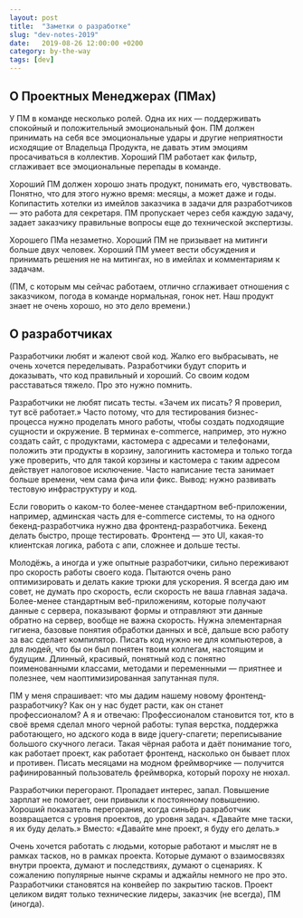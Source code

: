 ```yaml
---
layout: post
title:  "Заметки о разработке"
slug: "dev-notes-2019"
date:   2019-08-26 12:00:00 +0200
category: by-the-way
tags: [dev]
---
```


## О Проектных Менеджерах (ПМах)

У ПМ в команде несколько ролей. Одна их них — поддерживать спокойный и положительный эмоциональный фон. ПМ должен принимать на себя все эмоциональные удары и другие неприятности исходящие от Владельца Продукта, не давать этим эмоциям просачиваться в коллектив. Хороший ПМ работает как фильтр, сглаживает все эмоциональные перепады в команде.

Хороший ПМ должен хорошо знать продукт, понимать его, чувствовать. Понятно, что для этого нужно время: месяцы, а может даже и годы. Копипастить хотелки из имейлов заказчика в задачи для разработчиков — это работа для секретаря. ПМ пропускает через себя каждую задачу, задает заказчику правильные вопросы еще до технической экспертизы.

Хорошего ПМа незаметно. Хороший ПМ не призывает на митинги больше двух человек. Хороший ПМ умеет вести обсуждения и принимать решения не на митингах, но в имейлах и комментариям к задачам.

(ПМ, с которым мы сейчас работаем, отлично сглаживает отношения с заказчиком, погода в команде нормальная, гонок нет. Наш продукт знает не очень хорошо, но это дело времени.)

## О разработчиках

Разработчики любят и жалеют свой код. Жалко его выбрасывать, не очень хочется переделывать. Разработчики будут спорить и доказывать, что код правильный и хороший. Со своим кодом расставаться тяжело. Про это нужно помнить.

Разработчики не любят писать тесты. «Зачем их писать? Я проверил, тут всё работает.» Часто потому, что для тестирования бизнес-процесса нужно проделать много работы, чтобы создать подходящие сущности и окружение. В терминах e-commerce, например, это нужно создать сайт, с продуктами, кастомера с адресами и телефонами, положить эти продукты в корзину, залогинить кастомера и только тогда уже проверить, что для такой корзины и кастомера с таким адресом действует налоговое исключение. Часто написание теста занимает больше времени, чем сама фича или фикс. Вывод: нужно развивать тестовую инфраструктуру и код.

Если говорить о каком-то более-менее стандартном веб-приложении, например, админская часть для e-commerce системы, то на одного бекенд-разработчика нужно два фронтенд-разработчика. Бекенд делать быстро, проще тестировать. Фронтенд — это UI, какая-то клиентская логика, работа с апи, сложнее и дольше тесты.

Молодёжь, а иногда и уже опытные разработчики, сильно переживают про скорость работы своего кода. Пытаются очень рано оптимизировать и делать какие трюки для ускорения. Я всегда даю им совет, не думать про скорость, если скорость не ваша главная задача. Более-менее стандартным веб-приложениям, которые получают данные с сервера, показывают формы и отправляют эти данные обратно на сервер, вообще не важна скорость. Нужна элементарная гигиена, базовые понятия обработки данных и всё, дальше всю работу за вас сделает компилятор. Писать код нужно не для компьютеров, а для людей, что бы он был понятен твоим коллегам, настоящим и будущим. Длинный, красивый, понятный код с понятно поименованными классами, методами и переменными — приятнее и полезнее, чем наоптимизированная запутанная пуля.

ПМ у меня спрашивает: что мы дадим нашему новому фронтенд-разработчику? Как он у нас будет расти, как он станет профессионалом? А я и отвечаю: Профессионалом становится тот, кто в своё время сделал много черной работы: тупая верстка, поддержка работающего, но адского кода в виде jquery-спагети; переписывание большого скучного легаси. Такая чёрная работа и даёт понимание того, как работает проект, как работает фронтенд, насколько он бывает плох и противен. Писать месяцами на модном фреймворчике — получится рафинированный пользователь фреймворка, который пороху не нюхал.

Разработчики перегорают. Пропадает интерес, запал. Повышение зарплат не помогает, они привыкли к постоянному повышению. Хороший показатель перегорания, когда синьёр разработчик возвращается с уровня проектов, до уровня задач. «Давайте мне таски, я их буду делать.» Вместо: «Давайте мне проект, я буду его делать.»

Очень хочется работать с людьми, которые работают и мыслят не в рамках тасков, но в рамках проекта. Которые думают о взаимосвязях внутри проекта, думают и последствиях, думают о сценариях. К сожалению популярные нынче скрамы и аджайлы немного не про это. Разработчики становятся на конвейер по закрытию тасков. Проект целиком видят только технические лидеры, заказчик (не всегда), ПМ (иногда).

